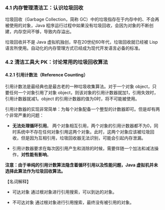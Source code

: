 ### 4.1 内存管理清洁工：认识垃圾回收
  垃圾回收（Garbage Collection，简称 GC）中的垃圾指存在于内存中的、不会再被使用的对象，Java 程序运行过程中如果没有垃圾回收，会因为对象的不断创建，内存空间不够，导致内存溢出。

  垃圾回收并不是 Java 虚拟机独创，早在20世纪60年代，垃圾回收就已经被 Lisp 语言所使用。自动化的内存管理方式已经成为现代开发语言必备的标准。

### 4.2 清洁工具大 PK：讨论常用的垃圾回收算法
#### 4.2.1 引用计数法（Reference Counting）
  引用计数法是最经典也是最古老的一种垃圾收集算法。对于一个对象 object，只要任何一个对象引用了对象 object，则该对象的引用计数器就加1，引用失效时，引用计数器就减1。object 的引用计数器的值为0时，将不可能被使用。

  引用计数器的实现非常简单：为每个对象配备一个整型的计数器即可。但是却有两个非常严重的问题：
  - **无法处理循环引用**。
    两个对象相互引用，两个对象的引用计数器都不为0，同时系统中不存在任何对象引用这两个对象。此时，这两个对象应该被垃圾回收，但是因为互相引用，垃圾回收器无法识别，可能会引起内存泄漏。

  - 引用计数器要求在每次因引用产生和消除的时候，需要伴随一个加法和减法操作，**对性能有影响**。

  **注意：由于单纯的引用计数算法隐含着循环引用以及性能问题，Java 虚拟机并未选择此算法作为垃圾回收算法。**

  【名词解释】
  - 可达对象
    通过根对象进行引用搜索，可以到达的对象。

  - 不可达对象
    通过根对象进行引用搜索，最终没有被引用的对象。